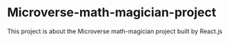 # Microverse-math-magician-project
This project is about the Microverse math-magician project built by React.js
